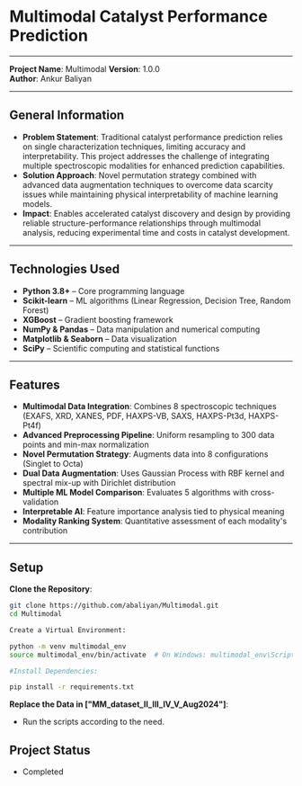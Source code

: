# Multimodal Catalyst Performance Prediction

---

**Project Name**: Multimodal
**Version**: 1.0.0  
**Author**: Ankur Baliyan

---

## General Information

- **Problem Statement**: Traditional catalyst performance prediction relies on single characterization techniques, limiting accuracy and interpretability. This project addresses the challenge of integrating multiple spectroscopic modalities for enhanced prediction capabilities.
- **Solution Approach**: Novel permutation strategy combined with advanced data augmentation techniques to overcome data scarcity issues while maintaining physical interpretability of machine learning models.
- **Impact**: Enables accelerated catalyst discovery and design by providing reliable structure-performance relationships through multimodal analysis, reducing experimental time and costs in catalyst development.

---

## Technologies Used

- **Python 3.8+** – Core programming language  
- **Scikit-learn** – ML algorithms (Linear Regression, Decision Tree, Random Forest)  
- **XGBoost** – Gradient boosting framework  
- **NumPy & Pandas** – Data manipulation and numerical computing  
- **Matplotlib & Seaborn** – Data visualization  
- **SciPy** – Scientific computing and statistical functions  

---

## Features

- **Multimodal Data Integration**: Combines 8 spectroscopic techniques (EXAFS, XRD, XANES, PDF, HAXPS-VB, SAXS, HAXPS-Pt3d, HAXPS-Pt4f)
- **Advanced Preprocessing Pipeline**: Uniform resampling to 300 data points and min-max normalization
- **Novel Permutation Strategy**: Augments data into 8 configurations (Singlet to Octa)
- **Dual Data Augmentation**: Uses Gaussian Process with RBF kernel and spectral mix-up with Dirichlet distribution
- **Multiple ML Model Comparison**: Evaluates 5 algorithms with cross-validation
- **Interpretable AI**: Feature importance analysis tied to physical meaning
- **Modality Ranking System**: Quantitative assessment of each modality's contribution

---

## Setup

**Clone the Repository**:

```bash
git clone https://github.com/abaliyan/Multimodal.git
cd Multimodal

Create a Virtual Environment:

python -m venv multimodal_env
source multimodal_env/bin/activate  # On Windows: multimodal_env\Scripts\activate

#Install Dependencies:

pip install -r requirements.txt
```
**Replace the Data in ["MM_dataset_II_III_IV_V_Aug2024"]**:

- Run the scripts according to the need.

## Project Status
- Completed

